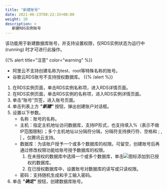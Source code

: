 ```yaml
---
title: "新建账号"
date: 2021-06-23T08:22:33+08:00
weight: 10
description: >
   新建RDS实例账号
---
```


该功能用于新建数据库账号，并支持设置权限，仅RDS实例状态为运行中(running) 时才可进行此操作。

{{% alert title="注意" color="warning" %}}
- 阿里云不支持创建名称为test、root等特殊名称的账号。
- 谷歌云RDS账号不支持授权数据库。
{{% /alert %}}

1. 在RDS实例页面，单击RDS实例名称项，进入RDS详情页面。
2. 在RDS实例页面，单击RDS实例的名称项，进入RDS实例详情页面。
2. 单击“账号”页签，进入账号页面。
3. 单击列表上方 **_"新建"_** 按钮，弹出创建账户对话框。
4. 设置以下参数。
    - 名称：账号的名称。
    - 主机：指定主机地址访问数据库，支持IP形式，也支持填入%（表示不做IP范围限制）；多个主机地址以分隔符分隔，分隔符支持换行符、空格和 ; , | 。仅腾讯云支持。
    - 数据库：为该账户授予一个或多个数据库的权限。可留空，创建账号后再通过修改权限功能给账号授予数据库的权限。
        1. 在未授权的数据库中选择一个或多个数据库，单击![](../../images/database/>.png)图标添加到已授权的数据库。
        2. 在已授权数据库中，设置账号对数据库的读写或只读权限。
    - 密码：支持随机生成和手工输入密码。
5. 单击 **_"确定"_** 按钮，创建数据库账号。